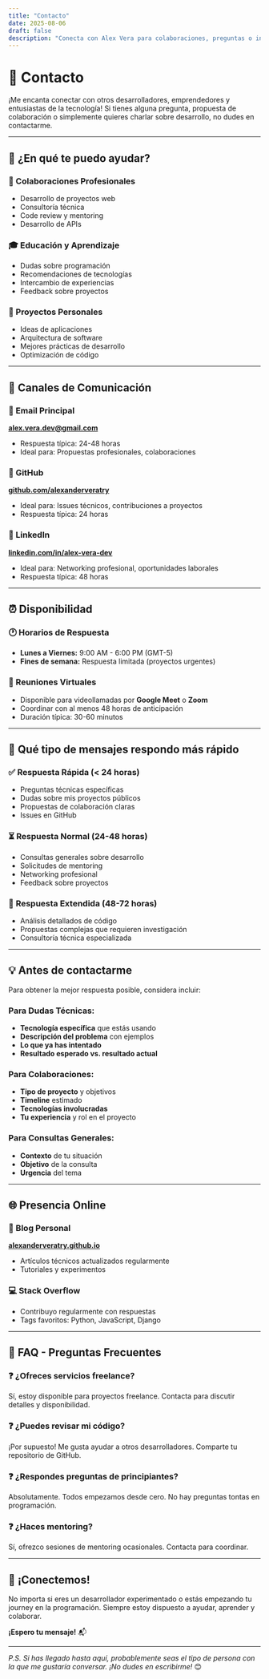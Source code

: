 ```yaml
---
title: "Contacto"
date: 2025-08-06
draft: false
description: "Conecta con Alex Vera para colaboraciones, preguntas o intercambio de ideas"
---
```


# 📧 Contacto

¡Me encanta conectar con otros desarrolladores, emprendedores y entusiastas de la tecnología! Si tienes alguna pregunta, propuesta de colaboración o simplemente quieres charlar sobre desarrollo, no dudes en contactarme.

---

## 🤝 ¿En qué te puedo ayudar?

### 💼 Colaboraciones Profesionales
- Desarrollo de proyectos web
- Consultoría técnica
- Code review y mentoring
- Desarrollo de APIs

### 🎓 Educación y Aprendizaje
- Dudas sobre programación
- Recomendaciones de tecnologías
- Intercambio de experiencias
- Feedback sobre proyectos

### 🚀 Proyectos Personales
- Ideas de aplicaciones
- Arquitectura de software
- Mejores prácticas de desarrollo
- Optimización de código

---

## 📱 Canales de Comunicación

### 📧 Email Principal
**alex.vera.dev@gmail.com**
- Respuesta típica: 24-48 horas
- Ideal para: Propuestas profesionales, colaboraciones

### 🐙 GitHub
**[github.com/alexanderveratry](https://github.com/alexanderveratry)**
- Ideal para: Issues técnicos, contribuciones a proyectos
- Respuesta típica: 24 horas

### 💼 LinkedIn
**[linkedin.com/in/alex-vera-dev](https://linkedin.com/in/alex-vera-dev)**
- Ideal para: Networking profesional, oportunidades laborales
- Respuesta típica: 48 horas

---

## ⏰ Disponibilidad

### 🕐 Horarios de Respuesta
- **Lunes a Viernes:** 9:00 AM - 6:00 PM (GMT-5)
- **Fines de semana:** Respuesta limitada (proyectos urgentes)

### 📅 Reuniones Virtuales
- Disponible para videollamadas por **Google Meet** o **Zoom**
- Coordinar con al menos 48 horas de anticipación
- Duración típica: 30-60 minutos

---

## 🎯 Qué tipo de mensajes respondo más rápido

### ✅ **Respuesta Rápida** (< 24 horas)
- Preguntas técnicas específicas
- Dudas sobre mis proyectos públicos
- Propuestas de colaboración claras
- Issues en GitHub

### ⏳ **Respuesta Normal** (24-48 horas)
- Consultas generales sobre desarrollo
- Solicitudes de mentoring
- Networking profesional
- Feedback sobre proyectos

### 📝 **Respuesta Extendida** (48-72 horas)
- Análisis detallados de código
- Propuestas complejas que requieren investigación
- Consultoría técnica especializada

---

## 💡 Antes de contactarme

Para obtener la mejor respuesta posible, considera incluir:

### Para Dudas Técnicas:
- **Tecnología específica** que estás usando
- **Descripción del problema** con ejemplos
- **Lo que ya has intentado**
- **Resultado esperado vs. resultado actual**

### Para Colaboraciones:
- **Tipo de proyecto** y objetivos
- **Timeline** estimado
- **Tecnologías involucradas**
- **Tu experiencia** y rol en el proyecto

### Para Consultas Generales:
- **Contexto** de tu situación
- **Objetivo** de la consulta
- **Urgencia** del tema

---

## 🌐 Presencia Online

### 📖 Blog Personal
**[alexanderveratry.github.io](https://alexanderveratry.github.io)**
- Artículos técnicos actualizados regularmente
- Tutoriales y experimentos

### 💻 Stack Overflow
- Contribuyo regularmente con respuestas
- Tags favoritos: Python, JavaScript, Django

---

## 🤖 FAQ - Preguntas Frecuentes

### ❓ ¿Ofreces servicios freelance?
Sí, estoy disponible para proyectos freelance. Contacta para discutir detalles y disponibilidad.

### ❓ ¿Puedes revisar mi código?
¡Por supuesto! Me gusta ayudar a otros desarrolladores. Comparte tu repositorio de GitHub.

### ❓ ¿Respondes preguntas de principiantes?
Absolutamente. Todos empezamos desde cero. No hay preguntas tontas en programación.

### ❓ ¿Haces mentoring?
Sí, ofrezco sesiones de mentoring ocasionales. Contacta para coordinar.

---

## 🚀 ¡Conectemos!

No importa si eres un desarrollador experimentado o estás empezando tu journey en la programación. Siempre estoy dispuesto a ayudar, aprender y colaborar.

**¡Espero tu mensaje!** 📬

---

*P.S. Si has llegado hasta aquí, probablemente seas el tipo de persona con la que me gustaría conversar. ¡No dudes en escribirme!* 😊

